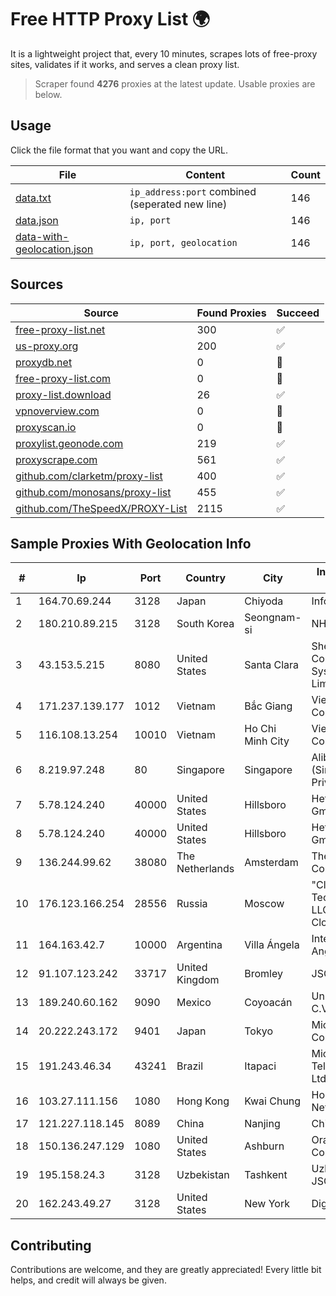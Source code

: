 
# Free HTTP Proxy List 🌍

It is a lightweight project that, every 10 minutes, scrapes lots of free-proxy sites, validates if it works, and serves a clean proxy list.


> Scraper found **4276** proxies at the latest update. Usable proxies are below.

## Usage

Click the file format that you want and copy the URL.


|File|Content|Count|
|----|-------|-----|
|[data.txt](https://raw.githubusercontent.com/themiralay/Proxy-List-World/master/data.txt)|`ip_address:port` combined (seperated new line)|146|
|[data.json](https://raw.githubusercontent.com/themiralay/Proxy-List-World/master/data.json)|`ip, port`|146|
|[data-with-geolocation.json](https://raw.githubusercontent.com/themiralay/Proxy-List-World/master/data-with-geolocation.json)|`ip, port, geolocation`|146|

## Sources

|Source|Found Proxies|Succeed|
|------|-------------|-------|
|[free-proxy-list.net](https://free-proxy-list.net)|300|✅|
|[us-proxy.org](https://www.us-proxy.org)|200|✅|
|[proxydb.net](http://proxydb.net)|0|🚫|
|[free-proxy-list.com](https://free-proxy-list.com/?page=&port=&type%5B%5D=http&type%5B%5D=https&up_time=0&search=Search)|0|🚫|
|[proxy-list.download](https://www.proxy-list.download/HTTP)|26|✅|
|[vpnoverview.com](https://vpnoverview.com/privacy/anonymous-browsing/free-proxy-servers)|0|🚫|
|[proxyscan.io](https://www.proxyscan.io)|0|🚫|
|[proxylist.geonode.com](https://proxylist.geonode.com/api/proxy-list?limit=300&page=1&sort_by=lastChecked&sort_type=desc&protocols=http,https)|219|✅|
|[proxyscrape.com](https://api.proxyscrape.com/v2/?request=displayproxies&protocol=http&timeout=10000&country=all&ssl=all&anonymity=all)|561|✅|
|[github.com/clarketm/proxy-list](https://raw.githubusercontent.com/clarketm/proxy-list/master/proxy-list-raw.txt)|400|✅|
|[github.com/monosans/proxy-list](https://raw.githubusercontent.com/monosans/proxy-list/main/proxies/http.txt)|455|✅|
|[github.com/TheSpeedX/PROXY-List](https://raw.githubusercontent.com/TheSpeedX/PROXY-List/master/http.txt)|2115|✅|


## Sample Proxies With Geolocation Info

|#|Ip|Port|Country|City|Internet Service Provider|
|-|--|----|-------|----|-------------------------|
|1|164.70.69.244|3128|Japan|Chiyoda|InfoSphere|
|2|180.210.89.215|3128|South Korea|Seongnam-si|NHNCLOUD|
|3|43.153.5.215|8080|United States|Santa Clara|Shenzhen Tencent Computer Systems Company Limited|
|4|171.237.139.177|1012|Vietnam|Bắc Giang|Viettel Corporation|
|5|116.108.13.254|10010|Vietnam|Ho Chi Minh City|Viettel Corporation|
|6|8.219.97.248|80|Singapore|Singapore|Alibaba Cloud (Singapore) Private Limited|
|7|5.78.124.240|40000|United States|Hillsboro|Hetzner Online GmbH|
|8|5.78.124.240|40000|United States|Hillsboro|Hetzner Online GmbH|
|9|136.244.99.62|38080|The Netherlands|Amsterdam|The Constant Company|
|10|176.123.166.254|28556|Russia|Moscow|"Cloud Technologies" LLC trading as Cloud.ru|
|11|164.163.42.7|10000|Argentina|Villa Ángela|Interret Villa Angela SRL|
|12|91.107.123.242|33717|United Kingdom|Bromley|JSC IOT|
|13|189.240.60.162|9090|Mexico|Coyoacán|Uninet S.A. de C.V.|
|14|20.222.243.172|9401|Japan|Tokyo|Microsoft Corporation|
|15|191.243.46.34|43241|Brazil|Itapaci|Microturbo Telecomunicacoes Ltda-me|
|16|103.27.111.156|1080|Hong Kong|Kwai Chung|Hong Kong San Ai Net Int'l Limited|
|17|121.227.118.145|8089|China|Nanjing|China Telecom|
|18|150.136.247.129|1080|United States|Ashburn|Oracle Corporation|
|19|195.158.24.3|3128|Uzbekistan|Tashkent|Uzbektelecom JSC|
|20|162.243.49.27|3128|United States|New York|DigitalOcean, LLC|



## Contributing

Contributions are welcome, and they are greatly appreciated! Every
little bit helps, and credit will always be given.

